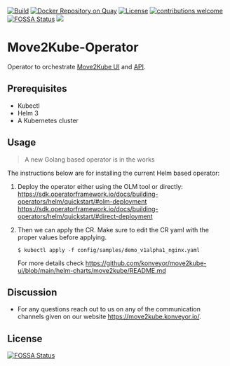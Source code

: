 [![Build](https://github.com/konveyor/move2kube-operator/workflows/Build/badge.svg "Github Actions")](https://github.com/konveyor/move2kube-operator/actions?query=workflow%3ABuild)
[![Docker Repository on Quay](https://quay.io/repository/konveyor/move2kube-operator/status "Docker Repository on Quay")](https://quay.io/repository/konveyor/move2kube-operator)
[![License](https://img.shields.io/:license-apache-blue.svg)](https://www.apache.org/licenses/LICENSE-2.0.html)
[![contributions welcome](https://img.shields.io/badge/contributions-welcome-brightgreen.svg?style=flat)](https://github.com/konveyor/move2kube-operator/pulls)
[![FOSSA Status](https://app.fossa.com/api/projects/git%2Bgithub.com%2Fkonveyor%2Fmove2kube-operator.svg?type=shield)](https://app.fossa.com/projects/git%2Bgithub.com%2Fkonveyor%2Fmove2kube-operator?ref=badge_shield)
[<img src="https://img.shields.io/badge/slack-konveyor/move2kube-green.svg?logo=slack">](https://kubernetes.slack.com/archives/CR85S82A2)

# Move2Kube-Operator

Operator to orchestrate [Move2Kube UI](https://github.com/konveyor/move2kube-ui) and [API](https://github.com/konveyor/move2kube-api).  

## Prerequisites

- Kubectl
- Helm 3
- A Kubernetes cluster

## Usage

> A new Golang based operator is in the works

The instructions below are for installing the current Helm based operator:

1. Deploy the operator either using the OLM tool or directly:  
    https://sdk.operatorframework.io/docs/building-operators/helm/quickstart/#olm-deployment  
    https://sdk.operatorframework.io/docs/building-operators/helm/quickstart/#direct-deployment

1. Then we can apply the CR. Make sure to edit the CR yaml with the proper values before applying.
    ```console
    $ kubectl apply -f config/samples/demo_v1alpha1_nginx.yaml
    ```
    For more details check https://github.com/konveyor/move2kube-ui/blob/main/helm-charts/move2kube/README.md

## Discussion

* For any questions reach out to us on any of the communication channels given on our website https://move2kube.konveyor.io/.


## License
[![FOSSA Status](https://app.fossa.com/api/projects/git%2Bgithub.com%2Fkonveyor%2Fmove2kube-operator.svg?type=large)](https://app.fossa.com/projects/git%2Bgithub.com%2Fkonveyor%2Fmove2kube-operator?ref=badge_large)